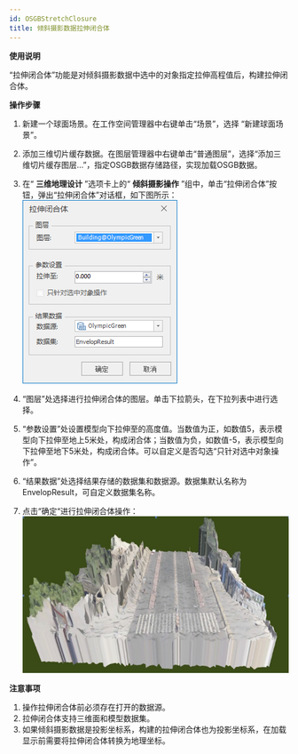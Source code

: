 ```yaml
---
id: OSGBStretchClosure
title: 倾斜摄影数据拉伸闭合体
---
```

**使用说明**

“拉伸闭合体”功能是对倾斜摄影数据中选中的对象指定拉伸高程值后，构建拉伸闭合体。

**操作步骤**

  1. 新建一个球面场景。在工作空间管理器中右键单击“场景”，选择 “新建球面场景”。
  2. 添加三维切片缓存数据。在图层管理器中右键单击“普通图层”，选择“添加三维切片缓存图层…”，指定OSGB数据存储路径，实现加载OSGB数据。
  3. 在“ **三维地理设计** ”选项卡上的“ **倾斜摄影操作** ”组中，单击“拉伸闭合体”按钮，弹出“拉伸闭合体”对话框，如下图所示：  
   ![图：“拉伸闭合体”对话框 ](../img/OSGBStrecthClosureDialog.png)  

  4. “图层”处选择进行拉伸闭合体的图层。单击下拉箭头，在下拉列表中进行选择。
  5. “参数设置”处设置模型向下拉伸至的高度值。当数值为正，如数值5，表示模型向下拉伸至地上5米处，构成闭合体；当数值为负，如数值-5，表示模型向下拉伸至地下5米处，构成闭合体。可以自定义是否勾选“只针对选中对象操作”。
  6. “结果数据”处选择结果存储的数据集和数据源。数据集默认名称为EnvelopResult，可自定义数据集名称。
  7. 点击“确定“进行拉伸闭合体操作：    
  ![图：拉伸闭合体效果图 ](../img/OSGBStrecthClosureResult.png)  

**注意事项**

  1. 操作拉伸闭合体前必须存在打开的数据源。
  2. 拉伸闭合体支持三维面和模型数据集。
  3. 如果倾斜摄影数据是投影坐标系，构建的拉伸闭合体也为投影坐标系，在加载显示前需要将拉伸闭合体转换为地理坐标。

 

